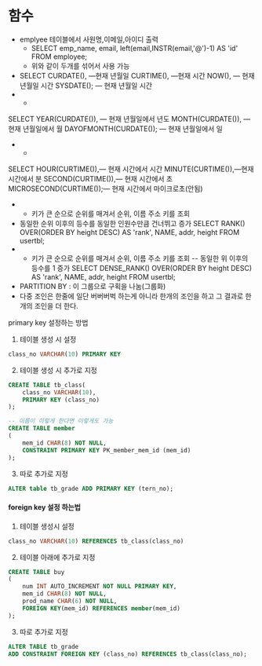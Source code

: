 # 함수

* emplyee 테이블에서 사원명,이메일,아이디 출력
  * SELECT emp\_name, email, left(email,INSTR(email,'@')-1) AS 'id' FROM employee;
  * 위와 같이 두개를 섞어서 사용 가능
* SELECT CURDATE(), —현재 년월일 CURTIME(), —현재 시간 NOW(), — 현재 년월일 시간 SYSDATE(); — 현재 년월일 시간
*
  *

SELECT YEAR(CURDATE()), — 현재 년월일에서 년도 MONTH(CURDATE()), — 현재 년월일에서 월 DAYOFMONTH(CURDATE()); — 현재 년월일에서 일

*
  *

SELECT HOUR(CURTIME()),— 현재 시간에서 시간 MINUTE(CURTIME()),—현재 시간에서 분 SECOND(CURTIME()),— 현재 시간에서 초 MICROSECOND(CURTIME());— 현재 시간에서 마이크로초(안됨)

*
  * 키가 큰 순으로 순위를 매겨서 순위, 이름 주소 키를 조회
* 동일한 순위 이후의 등수를 동일한 인원수만큼 건너뛰고 증가 SELECT RANK() OVER(ORDER BY height DESC) AS 'rank', NAME, addr, height FROM usertbl;
*
  * 키가 큰 순으로 순위를 매겨서 순위, 이름 주소 키를 조회 -- 동일한 위 이후의 등수를 1 증가 SELECT DENSE\_RANK() OVER(ORDER BY height DESC) AS 'rank', NAME, addr, height FROM usertbl;
* PARTITION BY : 이 그룹으로 구획을 나눔(그룹화)
* 다중 조인은 한줄에 일단 버버버벅 하는게 아니라 한개의 조인을 하고 그 결과로 한개의 조인을 더 한다.

primary key 설정하는 방법

1. 테이블 생성 시 설정

```sql
class_no VARCHAR(10) PRIMARY KEY
```

2. 테이블 생성 시 추가로 지정

```sql
CREATE TABLE tb_class(
	class_no VARCHAR(10),
	PRIMARY KEY (class_no)
);

-- 이름이 이렇게 한다면 이렇게도 가능
CREATE TABLE member
(
    mem_id CHAR(8) NOT NULL,
    CONSTRAINT PRIMARY KEY PK_member_mem_id (mem_id)
);
```

3. 따로 추가로 지정

```sql
ALTER table tb_grade ADD PRIMARY KEY (tern_no); 
```

#### foreign key 설정 하는법

1. 테이블 생성시 설정

```sql
class_no VARCHAR(10) REFERENCES tb_class(class_no)
```

2. 테이블 아래에 추가로 지정

```sql
CREATE TABLE buy
(
    num INT AUTO_INCREMENT NOT NULL PRIMARY KEY,
    mem_id CHAR(8) NOT NULL,
    prod_name CHAR(6) NOT NULL,
    FOREIGN KEY(mem_id) REFERENCES member(mem_id)
);
```

3. 따로 추가로 지정

```sql
ALTER TABLE tb_grade 
ADD CONSTRAINT FOREIGN KEY (class_no) REFERENCES tb_class(class_no);
```
